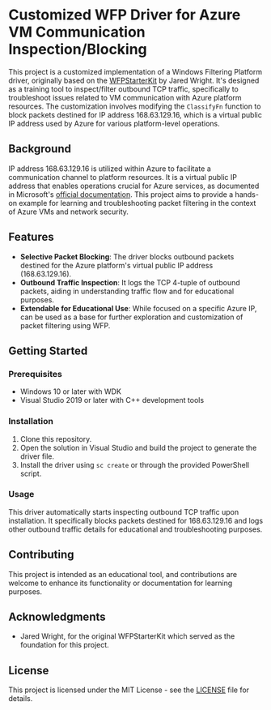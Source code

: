 # Customized WFP Driver for Azure VM Communication Inspection/Blocking

This project is a customized implementation of a Windows Filtering Platform driver, originally based on the [WFPStarterKit](https://github.com/JaredWright/WFPStarterKit/tree/master) by Jared Wright. 
It's designed as a training tool to inspect/filter outbound TCP traffic, specifically to troubleshoot issues related to VM communication with Azure platform resources. 
The customization involves modifying the `ClassifyFn` function to block packets destined for IP address 168.63.129.16, which is a virtual public IP address used by Azure for various platform-level operations.

## Background

IP address 168.63.129.16 is utilized within Azure to facilitate a communication channel to platform resources. 
It is a virtual public IP address that enables operations crucial for Azure services, as documented in Microsoft's [official documentation](https://learn.microsoft.com/en-us/azure/virtual-network/what-is-ip-address-168-63-129-16). 
This project aims to provide a hands-on example for learning and troubleshooting packet filtering in the context of Azure VMs and network security.

## Features

- **Selective Packet Blocking**: The driver blocks outbound packets destined for the Azure platform's virtual public IP address (168.63.129.16).
- **Outbound Traffic Inspection**: It logs the TCP 4-tuple of outbound packets, aiding in understanding traffic flow and for educational purposes.
- **Extendable for Educational Use**: While focused on a specific Azure IP, can be used as a base for further exploration and customization of packet filtering using WFP.

## Getting Started

### Prerequisites

- Windows 10 or later with WDK
- Visual Studio 2019 or later with C++ development tools

### Installation

1. Clone this repository.
2. Open the solution in Visual Studio and build the project to generate the driver file.
3. Install the driver using `sc create` or through the provided PowerShell script.

### Usage

This driver automatically starts inspecting outbound TCP traffic upon installation. It specifically blocks packets destined for 168.63.129.16 and logs other outbound traffic details for educational and troubleshooting purposes.

## Contributing

This project is intended as an educational tool, and contributions are welcome to enhance its functionality or documentation for learning purposes.

## Acknowledgments

- Jared Wright, for the original WFPStarterKit which served as the foundation for this project.

## License

This project is licensed under the MIT License - see the [LICENSE](LICENSE) file for details.
